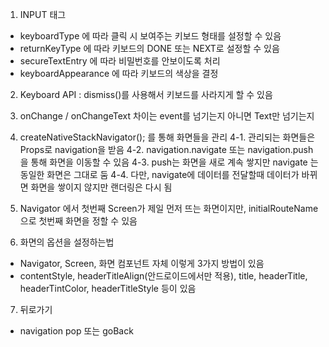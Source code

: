 1. INPUT 태그

- keyboardType 에 따라 클릭 시 보여주는 키보드 형태를 설정할 수 있음
- returnKeyType 에 따라 키보드의 DONE 또는 NEXT로 설정할 수 있음
- secureTextEntry 에 따라 비밀번호를 안보이도록 처리
- keyboardAppearance 에 따라 키보드의 색상을 결정

2. Keyboard API : dismiss()를 사용해서 키보드를 사라지게 할 수 있음

3. onChange / onChangeText 차이는 event를 넘기는지 아니면 Text만 넘기는지

4. createNativeStackNavigator(); 를 통해 화면들을 관리
   4-1. 관리되는 화면들은 Props로 navigation을 받음
   4-2. navigation.navigate 또는 navigation.push 을 통해 화면을 이동할 수 있음
   4-3. push는 화면을 새로 계속 쌓지만 navigate 는 동일한 화면은 그대로 둠
   4-4. 다만, navigate에 데이터를 전달할때 데이터가 바뀌면 화면을 쌓이지 않지만 랜더링은 다시 됨

5. Navigator 에서 첫번째 Screen가 제일 먼저 뜨는 화면이지만,
   initialRouteName으로 첫번째 화면을 정할 수 있음

6. 화면의 옵션을 설정하는법

- Navigator, Screen, 화면 컴포넌트 자체 이렇게 3가지 방법이 있음
- contentStyle, headerTitleAlign(안드로이드에서만 적용), title, headerTitle, headerTintColor, headerTitleStyle 등이 있음

7. 뒤로가기

- navigation pop 또는 goBack
